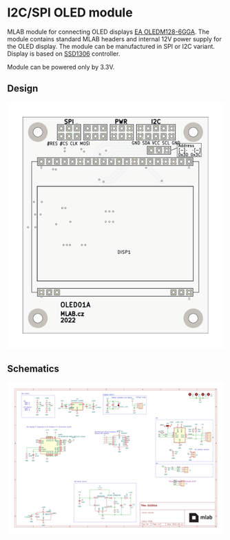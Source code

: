 # I2C/SPI OLED module

MLAB module for connecting OLED displays [EA OLEDM128-6GGA](https://www.lcd-module.com/fileadmin/eng/pdf/grafik/oledm128-6e.pdf). The module contains standard MLAB headers and internal 12V power supply for the OLED display. The module can be manufactured in SPI or I2C variant. Display is based on [SSD1306](https://cdn-shop.adafruit.com/datasheets/SSD1306.pdf) controller. 


Module can be powered only by 3.3V. 


## Design
![OLED01](doc/gen/img/OLED01-top.svg)


## Schematics
[![Schematics](doc/gen/OLED01-schematic.svg)](doc/gen/OLED01-schematic.pdf)
